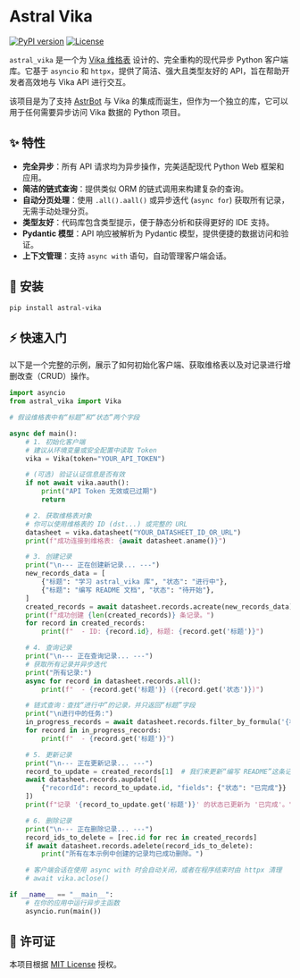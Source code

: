 # Astral Vika

[![PyPI version](https://img.shields.io/pypi/v/astral-vika.svg)](https://pypi.org/project/astral-vika/)
[![License](https://img.shields.io/pypi/l/astral-vika.svg)](https://github.com/Astral-Lab/astral-vika/blob/main/LICENSE)

`astral_vika` 是一个为 [Vika 维格表](https://vika.cn/) 设计的、完全重构的现代异步 Python 客户端库。它基于 `asyncio` 和 `httpx`，提供了简洁、强大且类型友好的 API，旨在帮助开发者高效地与 Vika API 进行交互。

该项目是为了支持 [AstrBot](https://github.com/Astral-Lab/AstrBot) 与 Vika 的集成而诞生，但作为一个独立的库，它可以用于任何需要异步访问 Vika 数据的 Python 项目。

## ✨ 特性

- **完全异步**：所有 API 请求均为异步操作，完美适配现代 Python Web 框架和应用。
- **简洁的链式查询**：提供类似 ORM 的链式调用来构建复杂的查询。
- **自动分页处理**：使用 `.all().aall()` 或异步迭代 (`async for`) 获取所有记录，无需手动处理分页。
- **类型友好**：代码库包含类型提示，便于静态分析和获得更好的 IDE 支持。
- **Pydantic 模型**：API 响应被解析为 Pydantic 模型，提供便捷的数据访问和验证。
- **上下文管理**：支持 `async with` 语句，自动管理客户端会话。

## 🚀 安装

```bash
pip install astral-vika
```

## ⚡️ 快速入门

以下是一个完整的示例，展示了如何初始化客户端、获取维格表以及对记录进行增删改查（CRUD）操作。

```python
import asyncio
from astral_vika import Vika

# 假设维格表中有“标题”和“状态”两个字段

async def main():
    # 1. 初始化客户端
    # 建议从环境变量或安全配置中读取 Token
    vika = Vika(token="YOUR_API_TOKEN")

    # (可选) 验证认证信息是否有效
    if not await vika.aauth():
        print("API Token 无效或已过期")
        return

    # 2. 获取维格表对象
    # 你可以使用维格表的 ID (dst...) 或完整的 URL
    datasheet = vika.datasheet("YOUR_DATASHEET_ID_OR_URL")
    print(f"成功连接到维格表: {await datasheet.aname()}")

    # 3. 创建记录
    print("\n--- 正在创建新记录... ---")
    new_records_data = [
        {"标题": "学习 astral_vika 库", "状态": "进行中"},
        {"标题": "编写 README 文档", "状态": "待开始"},
    ]
    created_records = await datasheet.records.acreate(new_records_data)
    print(f"成功创建 {len(created_records)} 条记录。")
    for record in created_records:
        print(f"  - ID: {record.id}, 标题: {record.get('标题')}")

    # 4. 查询记录
    print("\n--- 正在查询记录... ---")
    # 获取所有记录并异步迭代
    print("所有记录:")
    async for record in datasheet.records.all():
        print(f"  - {record.get('标题')} ({record.get('状态')})")

    # 链式查询：查找“进行中”的记录，并只返回“标题”字段
    print("\n进行中的任务:")
    in_progress_records = await datasheet.records.filter_by_formula('{状态}="进行中"').fields('标题').aall()
    for record in in_progress_records:
        print(f"  - {record.get('标题')}")

    # 5. 更新记录
    print("\n--- 正在更新记录... ---")
    record_to_update = created_records[1]  # 我们来更新“编写 README”这条记录
    await datasheet.records.aupdate([
        {"recordId": record_to_update.id, "fields": {"状态": "已完成"}}
    ])
    print(f"记录 '{record_to_update.get('标题')}' 的状态已更新为 '已完成'。")

    # 6. 删除记录
    print("\n--- 正在删除记录... ---")
    record_ids_to_delete = [rec.id for rec in created_records]
    if await datasheet.records.adelete(record_ids_to_delete):
        print("所有在本示例中创建的记录均已成功删除。")

    # 客户端会话在使用 async with 时会自动关闭，或者在程序结束时由 httpx 清理
    # await vika.aclose()

if __name__ == "__main__":
    # 在你的应用中运行异步主函数
    asyncio.run(main())
```

## 📄 许可证

本项目根据 [MIT License](LICENSE) 授权。